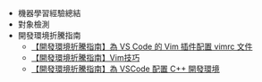 - 機器學習經驗總結
- 對象檢測
- 開發環境折騰指南
    - [【開發環境折騰指南】為 VS Code 的 Vim 插件配置 vimrc 文件](【開發環境折騰指南】為_VS_Code_的_Vim_插件配置_vimrc_文件.md)
    - [【開發環境折騰指南】Vim技巧](【開發環境折騰指南】Vim技巧.md)
    - [【開發環境折騰指南】為 VSCode 配置 C++ 開發環境](【開發環境折騰指南】為_VSCode_配置_C++_開發環境.md)
    